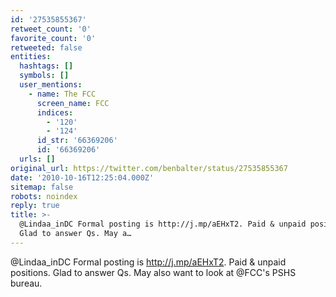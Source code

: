 ```yaml
---
id: '27535855367'
retweet_count: '0'
favorite_count: '0'
retweeted: false
entities:
  hashtags: []
  symbols: []
  user_mentions:
    - name: The FCC
      screen_name: FCC
      indices:
        - '120'
        - '124'
      id_str: '66369206'
      id: '66369206'
  urls: []
original_url: https://twitter.com/benbalter/status/27535855367
date: '2010-10-16T12:25:04.000Z'
sitemap: false
robots: noindex
reply: true
title: >-
  @Lindaa_inDC Formal posting is http://j.mp/aEHxT2. Paid & unpaid positions.
  Glad to answer Qs. May a…
---
```


@Lindaa_inDC Formal posting is http://j.mp/aEHxT2. Paid & unpaid positions. Glad to answer Qs. May also want to look at @FCC's PSHS bureau.